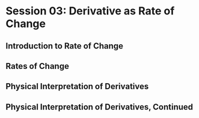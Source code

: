 # Session 03: Derivative as Rate of Change

## Introduction to Rate of Change

## Rates of Change

## Physical Interpretation of Derivatives

## Physical Interpretation of Derivatives, Continued

